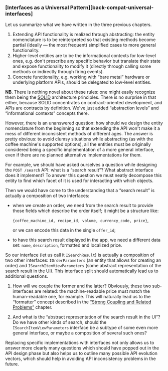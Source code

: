 ### [Interfaces as a Universal Pattern][back-compat-universal-interfaces]

Let us summarize what we have written in the three previous chapters.

  1. Extending API functionality is realized through abstracting: the entity nomenclature is to be reinterpreted so that existing methods become partial (ideally — the most frequent) simplified cases to more general functionality.
  2. Higher-level entities are to be the informational contexts for low-level ones, e.g. don't prescribe any specific behavior but translate their state and expose functionality to modify it (directly through calling some methods or indirectly through firing events).
  3. Concrete functionality, e.g. working with “bare metal” hardware or underlying platform APIs, should be delegated to low-level entities.

**NB**. There is nothing novel about these rules: one might easily recognize them being the [SOLID](https://en.wikipedia.org/wiki/SOLID) architecture principles. There is no surprise in that either, because SOLID concentrates on contract-oriented development, and APIs are contracts by definition. We've just added “abstraction levels” and “informational contexts” concepts there.

However, there is an unanswered question: how should we design the entity nomenclature from the beginning so that extending the API won't make it a mess of different inconsistent methods of different ages. The answer is pretty obvious: to avoid clumsy situations while abstracting (as with the coffee machine's supported options), all the entities must be originally considered being a specific implementation of a more general interface, even if there are no planned alternative implementations for them.

For example, we should have asked ourselves a question while designing the `POST /search` API: what is a “search result”? What abstract interface does it implement? To answer this question we must neatly decompose this entity to find which facet of it is used for interacting with which objects.

Then we would have come to the understanding that a “search result” is actually a composition of two interfaces:
  * when we create an order, we need from the search result to provide those fields which describe the order itself; it might be a structure like:
      
       `{coffee_machine_id, recipe_id, volume, currency_code, price}`,

       or we can encode this data in the single `offer_id`;
  
  * to have this search result displayed in the app, we need a different data set: `name`, `description`, formatted and localized price.

So our interface (let us call it `ISearchResult`) is actually a composition of two other interfaces: `IOrderParameters` (an entity that allows for creating an order) and `ISearchItemViewParameters` (some abstract representation of the search result in the UI). This interface split should automatically lead us to additional questions.

  1. How will we couple the former and the latter? Obviously, these two sub-interfaces are related: the machine-readable price must match the human-readable one, for example. This will naturally lead us to the “formatter” concept described in the [“Strong Coupling and Related Problems”](#back-compat-strong-coupling) chapter.

  2. And what is the “abstract representation of the search result in the UI”? Do we have other kinds of search, should the `ISearchItemViewParameters` interface be a subtype of some even more general interface, or maybe a composition of several such ones?

Replacing specific implementations with interfaces not only allows us to answer more clearly many questions which should have popped out in the API design phase but also helps us to outline many possible API evolution vectors, which should help in avoiding API inconsistency problems in the future.